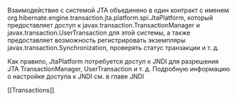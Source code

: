 Взаимодействие с системой JTA объединено в один контракт с именем org.hibernate.engine.transaction.jta.platform.spi.JtaPlatform, который предоставляет доступ к javax.transaction.TransactionManager и javax.transaction.UserTransaction для этой системы, а также предоставляет возможность регистрировать экземпляры javax.transaction.Synchronization, проверять статус транзакции и т. д.  
  
  
Как правило, JtaPlatform потребуется доступ к JNDI для разрешения JTA TransactionManager, UserTransaction и т. д. Подробную информацию о настройке доступа к JNDI см. в главе JNDI

[[Transactions]]